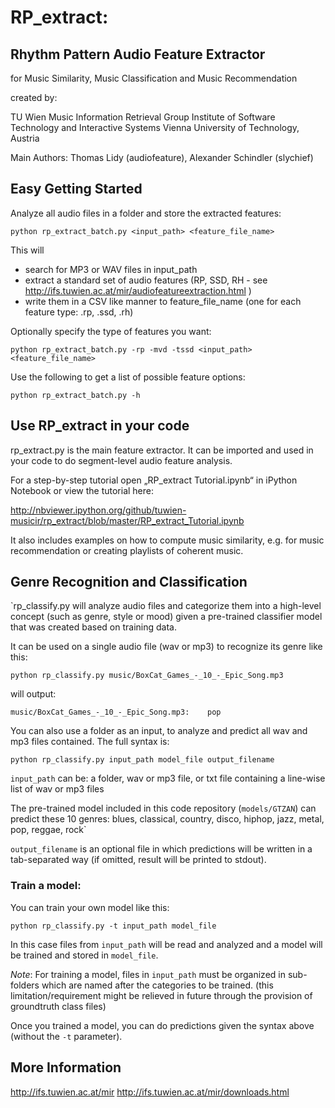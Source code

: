 # RP_extract:
## Rhythm Pattern Audio Feature Extractor
for Music Similarity, Music Classification and Music Recommendation

created by:

TU Wien
Music Information Retrieval Group
Institute of Software Technology and Interactive Systems
Vienna University of Technology, Austria

Main Authors: Thomas Lidy (audiofeature), Alexander Schindler (slychief)


## Easy Getting Started

Analyze all audio files in a folder and store the extracted features:

```
python rp_extract_batch.py <input_path> <feature_file_name>
```

This will
- search for MP3 or WAV files in input_path
- extract a standard set of audio features (RP, SSD, RH - see http://ifs.tuwien.ac.at/mir/audiofeatureextraction.html )
- write them in a CSV like manner to feature_file_name (one for each feature type: .rp, .ssd, .rh)

Optionally specify the type of features you want:

```
python rp_extract_batch.py -rp -mvd -tssd <input_path> <feature_file_name>
```

Use the following to get a list of possible feature options:

```
python rp_extract_batch.py -h
```

## Use RP_extract in your code

rp_extract.py is the main feature extractor.
It can be imported and used in your code to do segment-level audio feature analysis.

For a step-by-step tutorial open „RP_extract Tutorial.ipynb“ in iPython Notebook or view the tutorial here:

http://nbviewer.ipython.org/github/tuwien-musicir/rp_extract/blob/master/RP_extract_Tutorial.ipynb

It also includes examples on how to compute music similarity, e.g. for music recommendation or
creating playlists of coherent music.

## Genre Recognition and Classification

`rp_classify.py will analyze audio files and categorize them into a high-level concept (such as genre, style or mood)
given a pre-trained classifier model that was created based on training data.

It can be used on a single audio file (wav or mp3) to recognize its genre like this:

```
python rp_classify.py music/BoxCat_Games_-_10_-_Epic_Song.mp3
```

will output:

```
music/BoxCat_Games_-_10_-_Epic_Song.mp3:	pop
```

You can also use a folder as an input, to analyze and predict all wav and mp3 files contained. The full syntax is:

```
python rp_classify.py input_path model_file output_filename
```

`input_path` can be: a folder, wav or mp3 file, or txt file containing a line-wise list of wav or mp3 files

The pre-trained model included in this code repository (`models/GTZAN`) can predict these 10 genres:
blues, classical, country, disco, hiphop, jazz, metal, pop, reggae, rock`

`output_filename` is an optional file in which predictions will be written in a tab-separated way
(if omitted, result will be printed to stdout).


### Train a model:

You can train your own model like this:

```
python rp_classify.py -t input_path model_file
```

In this case files from `input_path` will be read and analyzed and a model will be trained and stored in `model_file`.

_Note_: For training a model, files in `input_path` must be organized in sub-folders which are named after the categories to be trained.
 (this limitation/requirement might be relieved in future through the provision of groundtruth class files)

Once you trained a model, you can do predictions given the syntax above (without the `-t` parameter).


## More Information

http://ifs.tuwien.ac.at/mir
http://ifs.tuwien.ac.at/mir/downloads.html
